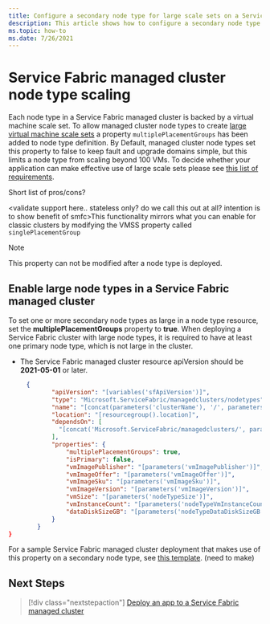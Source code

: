```yaml
---
title: Configure a secondary node type for large scale sets on a Service Fabric managed cluster
description: This article shows how to configure a secondary node type to enable large scale sets
ms.topic: how-to
ms.date: 7/26/2021 
---
```


# Service Fabric managed cluster node type scaling

Each node type in a Service Fabric managed cluster is backed by a virtual machine scale set. To allow managed cluster node types to create [large virtual machine scale sets](../virtual-machine-scale-sets/virtual-machine-scale-sets-placement-groups.md) a property `multiplePlacementGroups` has been added to node type definition. By Default, managed cluster node types set this property to false to keep fault and upgrade domains simple, but this limits a node type from scaling beyond 100 VMs. To decide whether your application can make effective use of large scale sets please see [this list of requirements](../virtual-machine-scale-sets/virtual-machine-scale-sets-placement-groups.md#checklist-for-using-large-scale-sets).

Short list of pros/cons?

<validate support here.. stateless only? do we call this out at all? intention is to show benefit of smfc>This functionality mirrors what you can enable for classic clusters by modifying the VMSS property called `singlePlacementGroup`

> [!NOTE]
> This property can not be modified after a node type is deployed.

## Enable large node types in a Service Fabric managed cluster
To set one or more secondary node types as large in a node type resource, set the **multiplePlacementGroups** property to **true**. When deploying a Service Fabric cluster with large node types, it is required to have at least one primary node type, which is not large in the cluster.

* The Service Fabric managed cluster resource apiVersion should be **2021-05-01** or later.

```json
     {
            "apiVersion": "[variables('sfApiVersion')]",
            "type": "Microsoft.ServiceFabric/managedclusters/nodetypes",
            "name": "[concat(parameters('clusterName'), '/', parameters('nodeTypeName'))]",
            "location": "[resourcegroup().location]",
            "dependsOn": [
              "[concat('Microsoft.ServiceFabric/managedclusters/', parameters('clusterName'))]"
            ],
            "properties": {
                "multiplePlacementGroups": true,
                "isPrimary": false,
                "vmImagePublisher": "[parameters('vmImagePublisher')]",
                "vmImageOffer": "[parameters('vmImageOffer')]",
                "vmImageSku": "[parameters('vmImageSku')]",
                "vmImageVersion": "[parameters('vmImageVersion')]",
                "vmSize": "[parameters('nodeTypeSize')]",
                "vmInstanceCount": "[parameters('nodeTypeVmInstanceCount')]",
                "dataDiskSizeGB": "[parameters('nodeTypeDataDiskSizeGB')]"
            }
        }
}
```

For a sample Service Fabric managed cluster deployment that makes use of this property on a secondary node type, see [this template](https://github.com/Azure-Samples/service-fabric-cluster-templates/tree/master/SF-Managed-Standard-SKU-2-NT-Large). (need to make)

## Next Steps

> [!div class="nextstepaction"]
> [Deploy an app to a Service Fabric managed cluster](./tutorial-managed-cluster-deploy-app.md)
